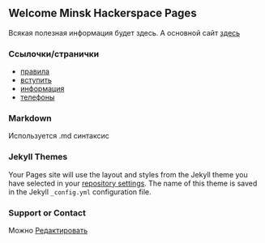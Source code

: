 ## Welcome Minsk Hackerspace Pages

Всякая полезная информация будет здесь.
А основной сайт [здесь](https://hackerspace.by)

### Ссылочки/странички

- [правила](rules.md)
- [вступить](join.md)
- [информация](info.md)
- [телефоны](tel.md)



### Markdown

Используется .md синтаксис

### Jekyll Themes

Your Pages site will use the layout and styles from the Jekyll theme you have selected in your [repository settings](https://github.com/minsk-hackerspace/minsk-hackerspace.github.io/settings). The name of this theme is saved in the Jekyll `_config.yml` configuration file.

### Support or Contact

Можно [Редактировать](https://github.com/minsk-hackerspace/minsk-hackerspace.github.io/edit/master/README.md)

